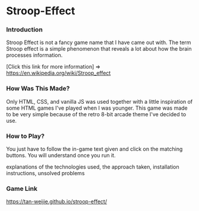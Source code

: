# Stroop-Effect


### Introduction

Stroop Effect is not a fancy game name that I have came out with. The term Stroop effect is a simple phenomenon that reveals a lot about how the brain processes information. 

[Click this link for more information] => https://en.wikipedia.org/wiki/Stroop_effect

### How Was This Made?

Only HTML, CSS, and vanilla JS was used together with a little inspiration of some HTML games I've played when I was younger. This game was made to be very simple because of the retro 8-bit arcade theme I've decided to use.

### How to Play?

You just have to follow the in-game text given and click on the matching buttons. You will understand once you run it.

explanations of the technologies used, the approach taken, installation instructions, unsolved problems

### Game Link

https://tan-weijie.github.io/stroop-effect/

